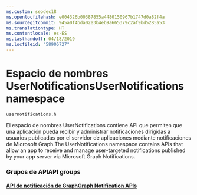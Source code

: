 ```yaml
---
ms.custom: seodec18
ms.openlocfilehash: e004326b00387855a4480150967b1747d0a82f4a
ms.sourcegitcommit: 945a0f4bda02e3b4eb9a665379c2af9bd5285a53
ms.translationtype: HT
ms.contentlocale: es-ES
ms.lasthandoff: 04/18/2019
ms.locfileid: "58906727"
---
```

# <a name="usernotifications-namespace"></a><span data-ttu-id="95d5f-101">Espacio de nombres UserNotifications</span><span class="sxs-lookup"><span data-stu-id="95d5f-101">UserNotifications namespace</span></span>
```
usernotifications.h
```
<span data-ttu-id="95d5f-102">El espacio de nombres UserNotifications contiene API que permiten que una aplicación pueda recibir y administrar notificaciones dirigidas a usuarios publicadas por el servidor de aplicaciones mediante notificaciones de Microsoft Graph.</span><span class="sxs-lookup"><span data-stu-id="95d5f-102">The UserNotifications namespace contains APIs that allow an app to receive and manage user-targeted notifications published by your app server via Microsoft Graph Notifications.</span></span> 

### <a name="api-groups"></a><span data-ttu-id="95d5f-103">Grupos de API</span><span class="sxs-lookup"><span data-stu-id="95d5f-103">API groups</span></span>

#### <a name="graph-notification-apisusernotificationsindexmd"></a>[<span data-ttu-id="95d5f-104">API de notificación de Graph</span><span class="sxs-lookup"><span data-stu-id="95d5f-104">Graph Notification APIs</span></span>](usernotifications/index.md)

